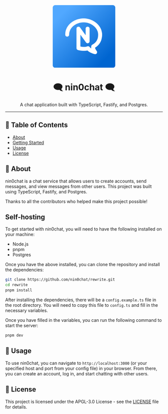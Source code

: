 <div align="center">
    <img src=".github/logo.png" alt="Logo" width="200" height="200">
    <h1>🗨️ nin0chat 🗨️</h1>
    <p>A chat application built with TypeScript, Fastify, and Postgres.</p>
</div>

---

## 📝 Table of Contents

- [About](#about)
- [Getting Started](#getting_started)
- [Usage](#usage)
- [License](#license)

## 🧐 About 

nin0chat is a chat service that allows users to create accounts, send messages, and view messages from other users. This project was built using TypeScript, Fastify, and Postgres. 

Thanks to all the contributors who helped make this project possible!

## Self-hosting

To get started with nin0chat, you will need to have the following installed on your machine:

- Node.js
- pnpm
- Postgres

Once you have the above installed, you can clone the repository and install the dependencies:

```bash
git clone https://github.com/nin0chat/rewrite.git
cd rewrite
pnpm install
```

After installing the dependencies, there will be a `config.example.ts` file in the root directory. You will need to copy this file to `config.ts` and fill in the necessary variables.

Once you have filled in the variables, you can run the following command to start the server:

```bash
pnpm dev
```

## 🎈 Usage

To use nin0chat, you can navigate to `http://localhost:3000` (or your specified host and port from your config file) in your browser. From there, you can create an account, log in, and start chatting with other users. 

## 📜 License

This project is licensed under the APGL-3.0 License - see the [LICENSE](LICENSE) file for details.